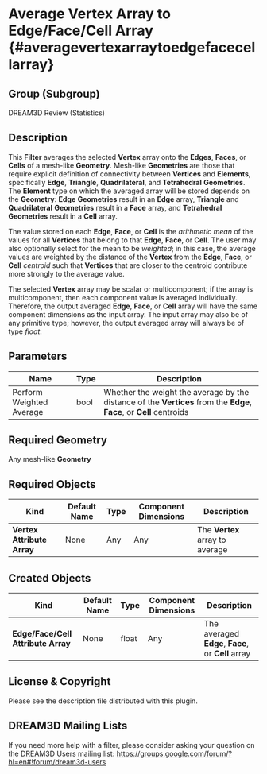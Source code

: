 Average Vertex Array to Edge/Face/Cell Array {#averagevertexarraytoedgefacecellarray}
=============

## Group (Subgroup) ##
DREAM3D Review (Statistics)

## Description ##
This **Filter** averages the selected **Vertex** array onto the **Edges**, **Faces**, or **Cells** of a mesh-like **Geometry**.  Mesh-like **Geometries** are those that require explicit definition of connectivity between **Vertices** and **Elements**, specifically **Edge**, **Triangle**, **Quadrilateral**, and **Tetrahedral** **Geometries**.  The **Element** type on which the averaged array will be stored depends on the **Geometry**: **Edge** **Geometries** result in an **Edge** array, **Triangle** and **Quadrilateral** **Geometries** result in a **Face** array, and **Tetrahedral** **Geometries** result in a **Cell** array.  

The value stored on each **Edge**, **Face**, or **Cell** is the _arithmetic mean_ of the values for all **Vertices** that belong to that **Edge**, **Face**, or **Cell**.  The user may also optionally select for the mean to be _weighted_; in this case, the average values are weighted by the distance of the **Vertex** from the **Edge**, **Face**, or **Cell** _centroid_ such that **Vertices** that are closer to the centroid contribute more strongly to the average value.

The selected **Vertex** array may be scalar or multicomponent; if the array is multicomponent, then each component value is averaged individually.  Therefore, the output averaged **Edge**, **Face**, or **Cell** array will have the same component dimensions as the input array.  The input array may also be of any primitive type; however, the output averaged array will always be of type _float_.

## Parameters ##

| Name | Type | Description |
|------|------|-------------|
| Perform Weighted Average | bool | Whether the weight the average by the distance of the **Vertices** from the **Edge**, **Face**, or **Cell** centroids |

## Required Geometry ###

Any mesh-like **Geometry**

## Required Objects ##

| Kind | Default Name | Type | Component Dimensions | Description |
|------|--------------|------|----------------------|-------------|
| **Vertex Attribute Array** | None | Any | Any | The **Vertex** array to average |

## Created Objects ##

| Kind | Default Name | Type | Component Dimensions | Description |
|------|--------------|------|----------------------|-------------|
| **Edge/Face/Cell Attribute Array** | None | float | Any | The averaged **Edge**, **Face**, or **Cell** array |

## License & Copyright ##

Please see the description file distributed with this plugin.

## DREAM3D Mailing Lists ##

If you need more help with a filter, please consider asking your question on the DREAM3D Users mailing list:
https://groups.google.com/forum/?hl=en#!forum/dream3d-users

